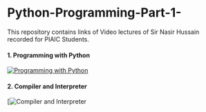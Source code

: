 # Python-Programming-Part-1-
This repository contains links of Video lectures of Sir Nasir Hussain recorded for PIAIC Students.
#### 1. Programming with Python
[![Programming with Python](https://img.youtube.com/vi/ORIrSFWyYvM/sddefault.jpg)](https://youtu.be/ORIrSFWyYvM?si=Te3R0XINW_ul87Cx)
#### 2. Compiler and Interpreter
[![Compiler and Interpreter](https://youtu.be/ORIrSFWyYvM?si=B33SNoBcWNaBDGw6)
